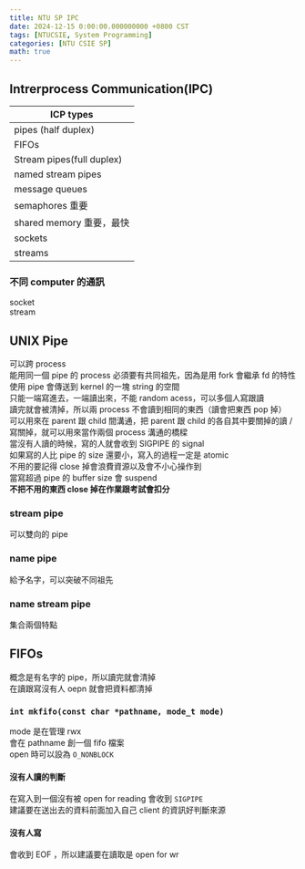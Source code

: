 ```yaml
---
title: NTU SP IPC
date: 2024-12-15 0:00:00.000000000 +0800 CST
tags: [NTUCSIE, System Programming]
categories: [NTU CSIE SP]
math: true
---
```


## Intrerprocess Communication(IPC)

|ICP types|
|---|
|pipes (half duplex)|
|FIFOs|
|Stream pipes(full duplex)|
|named stream pipes|
|message queues|
|semaphores 重要|
|shared memory 重要，最快|
|sockets|
|streams|

### 不同 computer 的通訊
socket\
stream

## UNIX Pipe
可以跨 process\
能用同一個 pipe 的 process 必須要有共同祖先，因為是用 fork 會繼承 fd 的特性\
使用 pipe 會傳送到 kernel 的一塊 string 的空間\
只能一端寫進去，一端讀出來，不能 random acess，可以多個人寫跟讀\
讀完就會被清掉，所以兩 process 不會讀到相同的東西（讀會把東西 pop 掉）\
可以用來在 parent 跟 child 間溝通，把 parent 跟 child 的各自其中要關掉的讀 / 寫關掉，就可以用來當作兩個 process 溝通的橋樑\
當沒有人讀的時候，寫的人就會收到 SIGPIPE 的 signal \
如果寫的人比 pipe 的 size 還要小，寫入的過程一定是 atomic\
不用的要記得 close 掉會浪費資源以及會不小心操作到\
當寫超過 pipe 的 buffer size 會 suspend\
**不把不用的東西 close 掉在作業跟考試會扣分**

### stream pipe
可以雙向的 pipe
### name pipe
給予名字，可以突破不同祖先

### name stream pipe
集合兩個特點

<!--考試會有要寫程式，prototype 不考，也可以跟助教拿，但是在做什麼要知道-->

## FIFOs
概念是有名字的 pipe，所以讀完就會清掉\
在讀跟寫沒有人 oepn 就會把資料都清掉
### `int mkfifo(const char *pathname, mode_t mode)`
mode 是在管理 rwx \
會在 pathname 創一個 fifo 檔案\
open 時可以設為 `O_NONBLOCK`
#### 沒有人讀的判斷
在寫入到一個沒有被 open for reading 會收到 `SIGPIPE`\
建議要在送出去的資料前面加入自己 client 的資訊好判斷來源
#### 沒有人寫
會收到 EOF ，所以建議要在讀取是 open for wr
